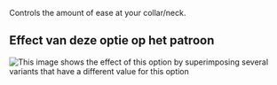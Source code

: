 Controls the amount of ease at your collar/neck.

## Effect van deze optie op het patroon

![This image shows the effect of this option by superimposing several variants that have a different value for this option](huey_collarease_sample.svg "Effect of this option on the pattern")
